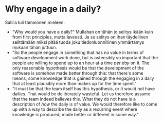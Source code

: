# Why engage in a daily?

Salilla tuli tämmönen mieleen:
- "Why would you have a daily?" Mullahan on tähän jo selitys ikään kuin from first principles, mutta laveesti. Ja se selitys on ihan täydellinen selittämään miksi pitää tuoda joku tiedonluonnillinen ymmärtämys mukaan tähän juttuun.
- "So the people engage in something that has no value in terms of software development work done, but is ostensibly so important that the people are willing to spend up to an hour at a time *per day* on it. The only reasonable hypothesis would be that the development of the software is somehow made better through this: that there's some means, some knowledge that is gained through the engaging in a daily that at least plausibly more than makes up for the time spent."
- "It must be that the team itself has this hypothesis, or it would not have dailies. That would be deliberately wasteful. Let us therefore assume that the team indeed believes this. What they do not have is a description of *how* the daily is of value. We would therefore like to come up with a way to describe the daily as a recurring event where knowledge is produced, made better or different in some way."
